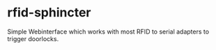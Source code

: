 # rfid-sphincter
Simple Webinterface which works with most RFID to serial adapters to trigger doorlocks.
